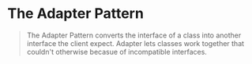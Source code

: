 # The Adapter Pattern

> The Adapter Pattern converts the interface of a class into
> another interface the client expect. Adapter lets classes 
> work together that couldn't otherwise becasue of incompatible
> interfaces.